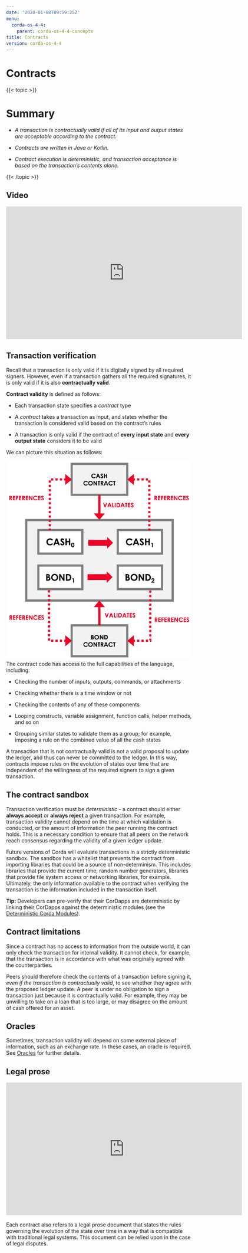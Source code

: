 ```yaml
---
date: '2020-01-08T09:59:25Z'
menu:
  corda-os-4-4:
    parent: corda-os-4-4-concepts
title: Contracts
version: corda-os-4-4
---
```



# Contracts


{{< topic >}}
# Summary


* *A transaction is contractually valid if all of its input and output states are acceptable according to the contract.*


* *Contracts are written in Java or Kotlin.*


* *Contract execution is deterministic, and transaction acceptance is based on the transaction’s contents alone.*



{{< /topic >}}
## Video

<iframe src="https://player.vimeo.com/video/214168839" width="640" height="360" frameborder="0" webkitallowfullscreen="true" mozallowfullscreen="true" allowfullscreen="true"></iframe>


<p></p>

## Transaction verification

Recall that a transaction is only valid if it is digitally signed by all required signers. However, even if a
                transaction gathers all the required signatures, it is only valid if it is also **contractually valid**.

**Contract validity** is defined as follows:


* Each transaction state specifies a *contract* type


* A *contract* takes a transaction as input, and states whether the transaction is considered valid based on the
                        contract’s rules


* A transaction is only valid if the contract of **every input state** and **every output state** considers it to be
                        valid


We can picture this situation as follows:

![tx validation](resources/tx-validation.png "tx validation")The contract code has access to the full capabilities of the language,
                including:


* Checking the number of inputs, outputs, commands, or attachments


* Checking whether there is a time window or not


* Checking the contents of any of these components


* Looping constructs, variable assignment, function calls, helper methods, and so on


* Grouping similar states to validate them as a group; for example, imposing a rule on the combined value of all the cash
                        states


A transaction that is not contractually valid is not a valid proposal to update the ledger, and thus can never be
                committed to the ledger. In this way, contracts impose rules on the evolution of states over time that are
                independent of the willingness of the required signers to sign a given transaction.


## The contract sandbox

Transaction verification must be *deterministic* - a contract should either **always accept** or **always reject** a
                given transaction. For example, transaction validity cannot depend on the time at which validation is conducted, or
                the amount of information the peer running the contract holds. This is a necessary condition to ensure that all peers
                on the network reach consensus regarding the validity of a given ledger update.

Future versions of Corda will evaluate transactions in a strictly deterministic sandbox. The sandbox has a whitelist that
                prevents the contract from importing libraries that could be a source of non-determinism. This includes libraries
                that provide the current time, random number generators, libraries that provide file system access or networking
                libraries, for example. Ultimately, the only information available to the contract when verifying the transaction is
                the information included in the transaction itself.

**Tip:** Developers can pre-verify that their CorDapps are deterministic by linking their CorDapps against the deterministic modules
                (see the [Deterministic Corda Modules](deterministic-modules.md)).


## Contract limitations

Since a contract has no access to information from the outside world, it can only check the transaction for internal
                validity. It cannot check, for example, that the transaction is in accordance with what was originally agreed with the
                counterparties.

Peers should therefore check the contents of a transaction before signing it, *even if the transaction is
                    contractually valid*, to see whether they agree with the proposed ledger update. A peer is under no obligation to
                sign a transaction just because it is contractually valid. For example, they may be unwilling to take on a loan that
                is too large, or may disagree on the amount of cash offered for an asset.


## Oracles

Sometimes, transaction validity will depend on some external piece of information, such as an exchange rate. In
                these cases, an oracle is required. See [Oracles](key-concepts-oracles.md) for further details.


## Legal prose

<iframe src="https://player.vimeo.com/video/213879293" width="640" height="360" frameborder="0" webkitallowfullscreen="true" mozallowfullscreen="true" allowfullscreen="true"></iframe>


<p></p>
Each contract also refers to a legal prose document that states the rules governing the evolution of the state over
                time in a way that is compatible with traditional legal systems. This document can be relied upon in the case of
                legal disputes.


